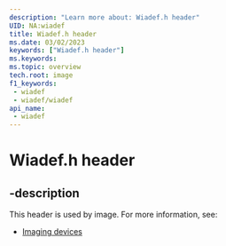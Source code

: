```yaml
---
description: "Learn more about: Wiadef.h header"
UID: NA:wiadef
title: Wiadef.h header
ms.date: 03/02/2023
keywords: ["Wiadef.h header"]
ms.keywords: 
ms.topic: overview
tech.root: image
f1_keywords:
 - wiadef
 - wiadef/wiadef
api_name:
 - wiadef
---
```


# Wiadef.h header

## -description

This header is used by image. For more information, see:

- [Imaging devices](../_image/index.md)
